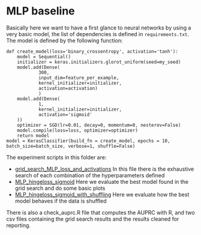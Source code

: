 # MLP baseline

Basically here we want to have a first glance to neural networks by using a very basic model, the list of dependencies is defined in `requirements.txt`. The model is defined by the following function:



    def create_model(loss='binary_crossentropy', activation='tanh'):
        model = Sequential()
        initializer = keras.initializers.glorot_uniform(seed=my_seed)
        model.add(Dense(
                300, 
                input_dim=feature_per_example, 
                kernel_initializer=initializer,
                activation=activation)
                )
        model.add(Dense(
                1,
                kernel_initializer=initializer,
                activation='sigmoid'
        ))
        optimizer = SGD(lr=0.01, decay=0, momentum=0, nesterov=False)
        model.compile(loss=loss, optimizer=optimizer)
        return model
    model = KerasClassifier(build_fn = create_model, epochs = 10, batch_size=batch_size, verbose=1, shuffle=False)

The experiment scripts in this folder are:

* [grid_search_MLP_loss_and_activations]( https://github.com/alessio-cuzzocrea/tesi/blob/master/experiments/MLP_baseline/grid_search_MLP_loss_and_activations.ipynb)
In this file there is the exhaustive search of each combination of the hyperparameters defined
* [MLP_hingeloss_sigmoid](https://github.com/alessio-cuzzocrea/tesi/blob/master/experiments/MLP_baseline/MLP_hingeloss_sigmoid.ipynb)
Here we evaluate the best model found in the grid search and do some basic plots
*  [MLP_hingeloss_sigmoid_with_shuffling](https://github.com/alessio-cuzzocrea/tesi/blob/master/experiments/MLP_baseline/MLP_hingeloss_sigmoid_with_shuffling.ipynb) Here we evaluate how the best model behaves if the data is shuffled

There is also a check_auprc.R file that computes the AUPRC with R, and two csv files containing the grid search results and the results cleaned for reporting.